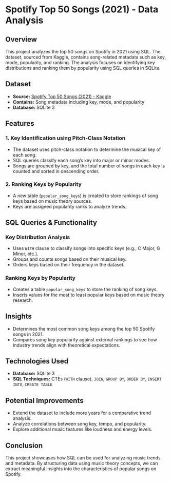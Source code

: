 # Spotify Top 50 Songs (2021) - Data Analysis

## Overview
This project analyzes the top 50 songs on Spotify in 2021 using SQL. The dataset, sourced from Kaggle, contains song-related metadata such as key, mode, popularity, and ranking. The analysis focuses on identifying key distributions and ranking them by popularity using SQL queries in SQLite.

## Dataset
- **Source:** [Spotify Top 50 Songs (2021) - Kaggle](https://www.kaggle.com/datasets/equinxx/spotify-top-50-songs-in-2021)
- **Contains:** Song metadata including key, mode, and popularity
- **Database:** SQLite 3

## Features
### 1. **Key Identification using Pitch-Class Notation**
- The dataset uses pitch-class notation to determine the musical key of each song.
- SQL queries classify each song’s key into major or minor modes.
- Songs are grouped by key, and the total number of songs in each key is counted and sorted in descending order.

### 2. **Ranking Keys by Popularity**
- A new table (`popular_song_keys`) is created to store rankings of song keys based on music theory sources.
- Keys are assigned popularity ranks to analyze trends.

## SQL Queries & Functionality
### **Key Distribution Analysis**
- Uses `WITH` clause to classify songs into specific keys (e.g., C Major, G Minor, etc.).
- Groups and counts songs based on their musical key.
- Orders keys based on their frequency in the dataset.

### **Ranking Keys by Popularity**
- Creates a table `popular_song_keys` to store the ranking of song keys.
- Inserts values for the most to least popular keys based on music theory research.

## Insights
- Determines the most common song keys among the top 50 Spotify songs in 2021.
- Compares song key popularity against external rankings to see how industry trends align with theoretical expectations.

## Technologies Used
- **Database:** SQLite 3
- **SQL Techniques:** CTEs (`WITH` clause), `JOIN`, `GROUP BY`, `ORDER BY`, `INSERT INTO`, `CREATE TABLE`

## Potential Improvements
- Extend the dataset to include more years for a comparative trend analysis.
- Analyze correlations between song key, tempo, and popularity.
- Explore additional music features like loudness and energy levels.

## Conclusion
This project showcases how SQL can be used for analyzing music trends and metadata. By structuring data using music theory concepts, we can extract meaningful insights into the characteristics of popular songs on Spotify.

